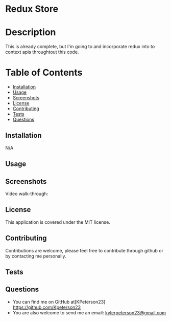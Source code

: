 # Redux Store

# Description

This is already complete, but I'm going to and incorporate redux into to context apis throughtout this code.

# Table of Contents

- [Installation](#installation)
- [Usage](#usage)
- [Screenshots](#screenshots)
- [License](#license)
- [Contributing](#contributing)
- [Tests](#test-instructions)
- [Questions](#questions)

## Installation

N/A

## Usage

## Screenshots

Video walk-through:

## License

This application is covered under the MIT license.

## Contributing

Contributions are welcome, please feel free to contribute through github or by contacting me personally.

## Tests

## Questions

- You can find me on GitHub at[KPeterson23] https://github.com/Kpeterson23
- You are also welcome to send me an email:
  kylerpeterson23@gmail.com
